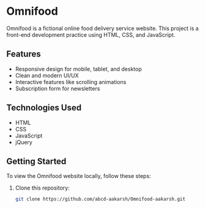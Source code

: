 # Omnifood

Omnifood is a fictional online food delivery service website. This project is a front-end development practice using HTML, CSS, and JavaScript.

## Features

- Responsive design for mobile, tablet, and desktop
- Clean and modern UI/UX
- Interactive features like scrolling animations
- Subscription form for newsletters

## Technologies Used

- HTML
- CSS
- JavaScript
- jQuery

## Getting Started

To view the Omnifood website locally, follow these steps:

1. Clone this repository:

   ```bash
   git clone https://github.com/abcd-aakarsh/Omnifood-aakarsh.git
